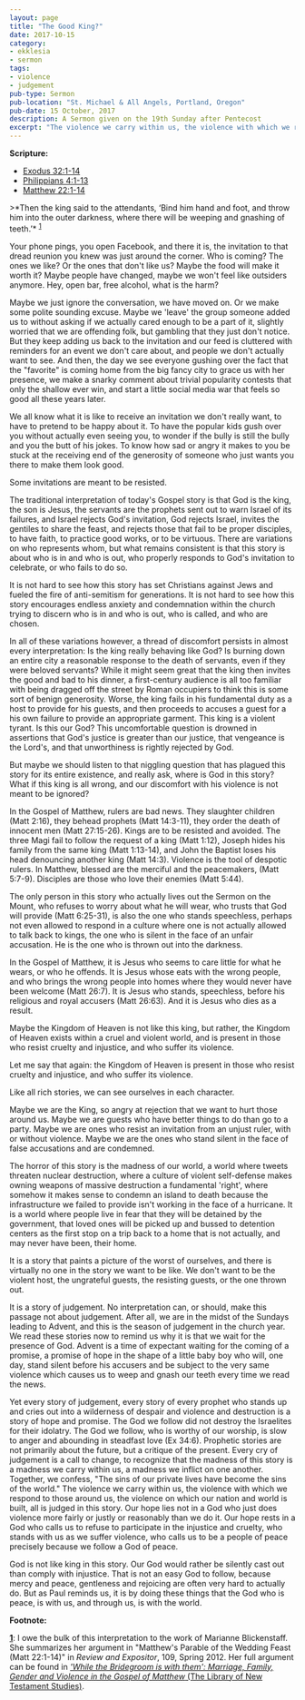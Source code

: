 ```yaml
---
layout: page
title: "The Good King?"
date: 2017-10-15
category:
- ekklesia
- sermon
tags:
- violence
- judgement
pub-type: Sermon
pub-location: "St. Michael & All Angels, Portland, Oregon"
pub-date: 15 October, 2017
description: A Sermon given on the 19th Sunday after Pentecost
excerpt: "The violence we carry within us, the violence with which we respond to those around us, the violence on which our nation and world is built, all is judged in this story. Our hope lies not in a God who just does violence more fairly or justly or reasonably than we do it. Our hope rests in a God who calls us to refuse to participate in the injustice and cruelty, who stands with us as we suffer violence, who calls us to be a people of peace precisely because we follow a God of peace."
---
```

**Scripture:**
<ul>
<li><a href="http://bible.oremus.org/?passage=Exodus+32:1-14&vnum=yes&version=nrsv">Exodus 32:1-14</a></li>
<li><a href="http://bible.oremus.org/?passage=Philippians+4:1-13&vnum=yes&version=nrsv">Philippians 4:1-13</a></li>
<li><a href="http://bible.oremus.org/?passage=Matthew+22:1-14&vnum=yes&version=nrsv">Matthew 22:1-14</a></li>
</ul>
>*Then the king said to the attendants, ‘Bind him hand and foot, and throw him into the outer darkness, where there will be weeping and gnashing of teeth.’* <sup><a href="#f1" name="r1">1</a></sup>


Your phone pings, you open Facebook, and there it is, the invitation to that dread reunion you knew was just around the corner. Who is coming? The ones we like? Or the ones that don't like us? Maybe the food will make it worth it? Maybe people have changed, maybe we won't feel like outsiders anymore. Hey, open bar, free alcohol, what is the harm?

Maybe we just ignore the conversation, we have moved on. Or we make some polite sounding excuse. Maybe we 'leave' the group someone added us to without asking if we actually cared enough to be a part of it, slightly worried that we are offending folk, but gambling that they just don't notice. But they keep adding us back to the invitation and our feed is cluttered with reminders for an event we don't care about, and people we don't actually want to see. And then, the day we see everyone gushing over the fact that the "favorite" is coming home from the big fancy city to grace us with her presence, we make a snarky comment about trivial popularity contests that only the shallow ever win, and start a little social media war that feels so good all these years later.

We all know what it is like to receive an invitation we don't really want, to have to pretend to be happy about it. To have the popular kids gush over you without actually even seeing you, to wonder if the bully is still the bully and you the butt of his jokes. To know how sad or angry it makes to you be stuck at the receiving end of the generosity of someone who just wants you there to make them look good.

Some invitations are meant to be resisted.

The traditional interpretation of today's Gospel story is that God is the king, the son is Jesus, the servants are the prophets sent out to warn Israel of its failures, and Israel rejects God's invitation, God rejects Israel, invites the gentiles to share the feast, and rejects those that fail to be proper disciples, to have faith, to practice good works, or to be virtuous. There are variations on who represents whom, but what remains consistent is that this story is about who is in and who is out, who properly responds to God's invitation to celebrate, or who fails to do so.

It is not hard to see how this story has set Christians against Jews and fueled the fire of anti-semitism for generations. It is not hard to see how this story encourages endless anxiety and condemnation within the church trying to discern who is in and who is out, who is called, and who are chosen.

In all of these variations however, a thread of discomfort persists in almost every interpretation: Is the king really behaving like God? Is burning down an entire city a reasonable response to the death of servants, even if they were beloved servants? While it might seem great that the king then invites the good and bad to his dinner, a first-century audience is all too familiar with being dragged off the street by Roman occupiers to think this is some sort of benign generosity. Worse, the king fails in his fundamental duty as a host to provide for his guests, and then proceeds to accuses a guest for a his own failure to provide an appropriate garment. This king is a violent tyrant. Is this our God?
This uncomfortable question is drowned in assertions that God's justice is greater than our justice, that vengeance is the Lord's, and that unworthiness is rightly rejected by God.

But maybe we should listen to that niggling question that has plagued this story for its entire existence, and really ask, where is God in this story? What if this king is all wrong, and our discomfort with his violence is not meant to be ignored?

In the Gospel of Matthew, rulers are bad news. They slaughter children (Matt 2:16), they behead prophets (Matt 14:3-11), they order the death of innocent men (Matt 27:15-26). Kings are to be resisted and avoided. The three Magi fail to follow the request of a king (Matt 1:12), Joseph hides his family from the same king (Matt 1:13-14), and John the Baptist loses his head denouncing another king (Matt 14:3). Violence is the tool of despotic rulers. In Matthew, blessed are the merciful and the peacemakers, (Matt 5:7-9). Disciples are those who love their enemies (Matt 5:44).

The only person in this story who actually lives out the Sermon on the Mount, who refuses to worry about what he will wear, who trusts that God will provide (Matt 6:25-31), is also the one who stands speechless, perhaps not even allowed to respond in a culture where one is not actually allowed to talk back to kings, the one who is silent in the face of an unfair accusation. He is the one who is thrown out into the darkness.

In the Gospel of Matthew, it is Jesus who seems to care little for what he wears, or who he offends. It is Jesus whose eats with the wrong people, and who brings the wrong people into homes where they would never have been welcome (Matt 26:7). It is Jesus who stands, speechless, before his religious and royal accusers (Matt 26:63). And it is Jesus who dies as a result.

Maybe the Kingdom of Heaven is not like this king, but rather, the Kingdom of Heaven exists within a cruel and violent world, and is present in those who resist cruelty and injustice, and who suffer its violence.

Let me say that again: the Kingdom of Heaven is present in those who resist cruelty and injustice, and who suffer its violence.

Like all rich stories, we can see ourselves in each character.

Maybe we are the King, so angry at rejection that we want to hurt those around us. Maybe we are guests who have better things to do than go to a party. Maybe we are ones who resist an invitation from an unjust ruler, with or without violence. Maybe we are the ones who stand silent in the face of false accusations and are condemned.

The horror of this story is the madness of our world, a world where tweets threaten nuclear destruction, where a culture of violent self-defense makes owning weapons of massive destruction a fundamental 'right', where somehow it makes sense to condemn an island to death because the infrastructure we failed to provide isn't working in the face of a hurricane. It is a world where people live in fear that they will be detained by the government, that loved ones will be picked up and bussed to detention centers as the first stop on a trip back to a home that is not actually, and may never have been, their home.

It is a story that paints a picture of the worst of ourselves, and there is virtually no one in the story we want to be like. We don't want to be the violent host, the ungrateful guests, the resisting guests, or the one thrown out.

It is a story of judgement. No interpretation can, or should, make this passage not about judgement. After all, we are in the midst of the Sundays leading to Advent, and this is the season of judgement in the church year. We read these stories now to remind us why it is that we wait for the presence of God. Advent is a time of expectant waiting for the coming of a promise, a promise of hope in the shape of a little baby boy who will, one day, stand silent before his accusers and be subject to the very same violence which causes us to weep and gnash our teeth every time we read the news.

Yet every story of judgement, every story of every prophet who stands up and cries out into a wilderness of despair and violence and destruction is a story of hope and promise. The God we follow did not destroy the Israelites for their idolatry. The God we follow, who is worthy of our worship, is slow to anger and abounding in steadfast love (Ex 34:6). Prophetic stories are not primarily about the future, but a critique of the present. Every cry of judgement is a call to change, to recognize that the madness of this story is a madness we carry within us, a madness we inflict on one another. Together, we confess, "The sins of our private lives have become the sins of the world." The violence we carry within us, the violence with which we respond to those around us, the violence on which our nation and world is built, all is judged in this story.
Our hope lies not in a God who just does violence more fairly or justly or reasonably than we do it. Our hope rests in a God who calls us to refuse to participate in the injustice and cruelty, who stands with us as we suffer violence, who calls us to be a people of peace precisely because we follow a God of peace.

God is not like king in this story. Our God would rather be silently cast out than comply with injustice. That is not an easy God to follow, because mercy and peace, gentleness and rejoicing are often very hard to actually do. But as Paul reminds us, it is by doing these things that the God who is peace, is with us, and through us, is with the world.

**Footnote:**

<a href="#r1" name="f1">**1**</a>: I owe the bulk of this interpretation to the work of Marianne Blickenstaff. She summarizes her argument in "Matthew's Parable of the Wedding Feast (Matt 22:1-14)" in *Review and Expositor*, 109, Spring 2012. Her full argument can be found in <a href="https://www.amazon.com/While-Bridegroom-them-Marriage-Testament/dp/0567041123/ref=asap_bc?ie=UTF8">*'While the Bridegroom is with them': Marriage, Family, Gender and Violence in the Gospel of Matthew* (The Library of New Testament Studies)</a>.
